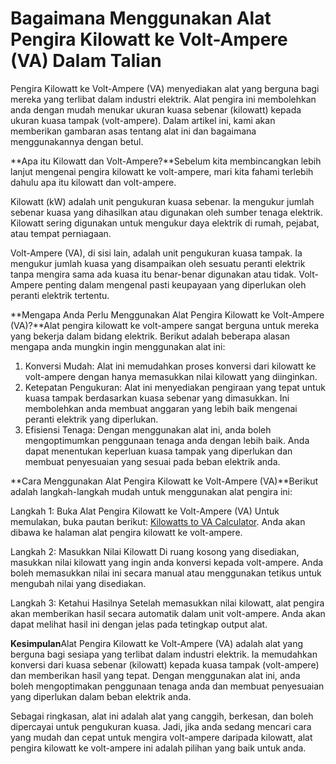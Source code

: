 Bagaimana Menggunakan Alat Pengira Kilowatt ke Volt-Ampere (VA) Dalam Talian
============================================================================

Pengira Kilowatt ke Volt-Ampere (VA) menyediakan alat yang berguna bagi mereka yang terlibat dalam industri elektrik. Alat pengira ini membolehkan anda dengan mudah menukar ukuran kuasa sebenar (kilowatt) kepada ukuran kuasa tampak (volt-ampere). Dalam artikel ini, kami akan memberikan gambaran asas tentang alat ini dan bagaimana menggunakannya dengan betul.

**Apa itu Kilowatt dan Volt-Ampere?**Sebelum kita membincangkan lebih lanjut mengenai pengira kilowatt ke volt-ampere, mari kita fahami terlebih dahulu apa itu kilowatt dan volt-ampere.

Kilowatt (kW) adalah unit pengukuran kuasa sebenar. Ia mengukur jumlah sebenar kuasa yang dihasilkan atau digunakan oleh sumber tenaga elektrik. Kilowatt sering digunakan untuk mengukur daya elektrik di rumah, pejabat, atau tempat perniagaan.

Volt-Ampere (VA), di sisi lain, adalah unit pengukuran kuasa tampak. Ia mengukur jumlah kuasa yang disampaikan oleh sesuatu peranti elektrik tanpa mengira sama ada kuasa itu benar-benar digunakan atau tidak. Volt-Ampere penting dalam mengenal pasti keupayaan yang diperlukan oleh peranti elektrik tertentu.

**Mengapa Anda Perlu Menggunakan Alat Pengira Kilowatt ke Volt-Ampere (VA)?**Alat pengira kilowatt ke volt-ampere sangat berguna untuk mereka yang bekerja dalam bidang elektrik. Berikut adalah beberapa alasan mengapa anda mungkin ingin menggunakan alat ini:

1. Konversi Mudah: Alat ini memudahkan proses konversi dari kilowatt ke volt-ampere dengan hanya memasukkan nilai kilowatt yang diinginkan.
2. Ketepatan Pengukuran: Alat ini menyediakan pengiraan yang tepat untuk kuasa tampak berdasarkan kuasa sebenar yang dimasukkan. Ini membolehkan anda membuat anggaran yang lebih baik mengenai peranti elektrik yang diperlukan.
3. Efisiensi Tenaga: Dengan menggunakan alat ini, anda boleh mengoptimumkan penggunaan tenaga anda dengan lebih baik. Anda dapat menentukan keperluan kuasa tampak yang diperlukan dan membuat penyesuaian yang sesuai pada beban elektrik anda.

**Cara Menggunakan Alat Pengira Kilowatt ke Volt-Ampere (VA)**Berikut adalah langkah-langkah mudah untuk menggunakan alat pengira ini:

Langkah 1: Buka Alat Pengira Kilowatt ke Volt-Ampere (VA) Untuk memulakan, buka pautan berikut: [Kilowatts to VA Calculator](https://www.onlinecalculatorsfree.com/ms/tools/kilowatts-to-va-calculator.html). Anda akan dibawa ke halaman alat pengira kilowatt ke volt-ampere.

Langkah 2: Masukkan Nilai Kilowatt Di ruang kosong yang disediakan, masukkan nilai kilowatt yang ingin anda konversi kepada volt-ampere. Anda boleh memasukkan nilai ini secara manual atau menggunakan tetikus untuk mengubah nilai yang disediakan.

Langkah 3: Ketahui Hasilnya Setelah memasukkan nilai kilowatt, alat pengira akan memberikan hasil secara automatik dalam unit volt-ampere. Anda akan dapat melihat hasil ini dengan jelas pada tetingkap output alat.

**Kesimpulan**Alat Pengira Kilowatt ke Volt-Ampere (VA) adalah alat yang berguna bagi sesiapa yang terlibat dalam industri elektrik. Ia memudahkan konversi dari kuasa sebenar (kilowatt) kepada kuasa tampak (volt-ampere) dan memberikan hasil yang tepat. Dengan menggunakan alat ini, anda boleh mengoptimakan penggunaan tenaga anda dan membuat penyesuaian yang diperlukan dalam beban elektrik anda.

Sebagai ringkasan, alat ini adalah alat yang canggih, berkesan, dan boleh dipercayai untuk pengukuran kuasa. Jadi, jika anda sedang mencari cara yang mudah dan cepat untuk mengira volt-ampere daripada kilowatt, alat pengira kilowatt ke volt-ampere ini adalah pilihan yang baik untuk anda.
